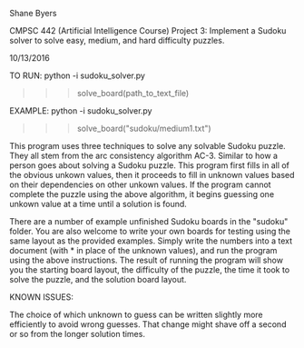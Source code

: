 Shane Byers

CMPSC 442 (Artificial Intelligence Course) Project 3: Implement a Sudoku solver to solve easy, medium, and hard difficulty puzzles.

10/13/2016

TO RUN: 
  python -i sudoku_solver.py
  >>> solve_board(path_to_text_file)

EXAMPLE:
  python -i sudoku_solver.py
  >>> solve_board("sudoku/medium1.txt")

This program uses three techniques to solve any solvable Sudoku puzzle.
They all stem from the arc consistency algorithm AC-3. Similar to how a person goes about solving a Sudoku puzzle.
This program first fills in all of the obvious unkown values, then it proceeds to fill in unknown values based on their dependencies on other unkown values. 
If the program cannot complete the puzzle using the above algorithm, it begins guessing one unkown value at a time until a solution is found.

There are a number of example unfinished Sudoku boards in the "sudoku" folder. You are also welcome to write your own boards for testing using the same layout as the provided examples. Simply write the numbers into a text document (with * in place of the unknown values), and run the program using the above instructions. The result of running the program will show you the starting board layout, the difficulty of the puzzle, the time it took to solve the puzzle, and the solution board layout.

KNOWN ISSUES:

The choice of which unknown to guess can be written slightly more efficiently to avoid wrong guesses. That change might shave off a second or so from the longer solution times.
